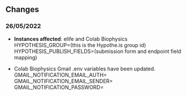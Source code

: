 ## Changes

### 26/05/2022

- **Instances affected**: elife and Colab Biophysics <br />
  HYPOTHESIS_GROUP=(this is the Hypothe.is group id) <br />
  HYPOTHESIS_PUBLISH_FIELDS=(submission form and endpoint field mapping)

- Colab Biophysics Gmail .env variables have been updated. 
GMAIL_NOTIFICATION_EMAIL_AUTH=
GMAIL_NOTIFICATION_EMAIL_SENDER=
GMAIL_NOTIFICATION_PASSWORD=
